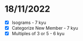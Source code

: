 # 18/11/2022

- [x] Isograms - 7 kyu
- [x] Categorize New Member - 7 kyu
- [x] Multiples of 3 or 5 - 6 kyu
